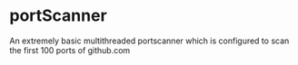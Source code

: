 # portScanner

An extremely basic multithreaded portscanner which is configured to scan the first 100 ports of github.com
